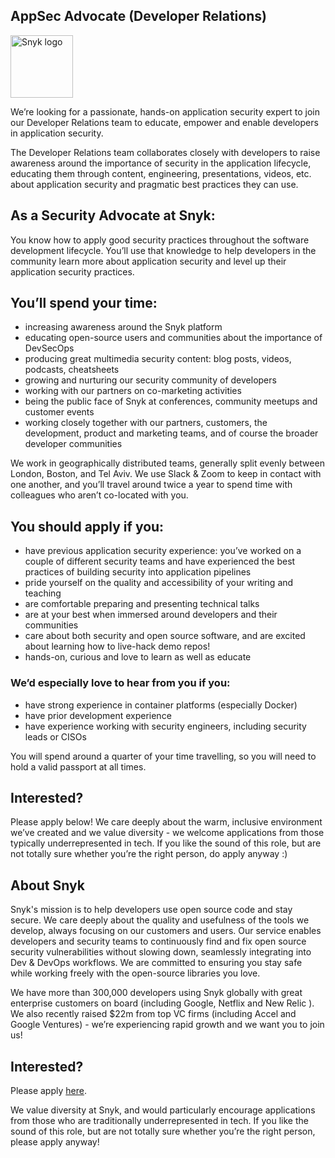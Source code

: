 AppSec Advocate (Developer Relations)
---

<img src="https://res.cloudinary.com/snyk/image/upload/v1537345894/press-kit/brand/logo-black.png" width="100" alt="Snyk logo" />

<p><span style="font-weight: 400;">We’re looking for a passionate, hands-on application security expert to join our Developer Relations team to educate, empower and enable developers in application security.</span></p>
<p><span style="font-weight: 400;">The Developer Relations team collaborates closely with developers to raise awareness around the importance of security in the application lifecycle, educating them through content, engineering, presentations, videos, etc. about application security and pragmatic best practices they can use.</span></p>
<h2><strong>As a Security Advocate at Snyk:</strong></h2>
<p><span style="font-weight: 400;">You know how to apply good security practices throughout the software development lifecycle. You’ll use that knowledge to help developers in the community learn more about application security and level up their application security practices.</span></p>
<h2><strong>You’ll spend your time:</strong></h2>
<ul>
<li style="font-weight: 400;"><span style="font-weight: 400;">increasing awareness around the Snyk platform</span></li>
<li style="font-weight: 400;"><span style="font-weight: 400;">educating open-source users and communities about the importance of DevSecOps</span></li>
<li style="font-weight: 400;"><span style="font-weight: 400;">producing great multimedia security content: blog posts, videos, podcasts, cheatsheets</span></li>
<li style="font-weight: 400;"><span style="font-weight: 400;">growing and nurturing our security community of developers</span></li>
<li style="font-weight: 400;"><span style="font-weight: 400;">working with our partners on co-marketing activities</span></li>
<li style="font-weight: 400;"><span style="font-weight: 400;">being the public face of Snyk at conferences, community meetups and customer events</span></li>
<li style="font-weight: 400;"><span style="font-weight: 400;">working closely together with our partners, customers, the development, product and marketing teams, and of course the broader developer communities</span></li>
</ul>
<p><span style="font-weight: 400;">We work in geographically distributed teams, generally split evenly between London, Boston, and Tel Aviv. We use Slack &amp; Zoom to keep in contact with one another, and you’ll travel around twice a year to spend time with colleagues who aren’t co-located with you.</span></p>
<h2><strong>You should apply if you:</strong></h2>
<ul>
<li style="font-weight: 400;"><span style="font-weight: 400;">have previous application security experience: you’ve worked on a couple of different security teams and have experienced the best practices of building security into application pipelines</span></li>
<li style="font-weight: 400;"><span style="font-weight: 400;">pride yourself on the quality and accessibility of your writing and teaching</span></li>
<li style="font-weight: 400;"><span style="font-weight: 400;">are comfortable preparing and presenting technical talks</span></li>
<li style="font-weight: 400;"><span style="font-weight: 400;">are at your best when immersed around developers and their communities</span></li>
<li style="font-weight: 400;"><span style="font-weight: 400;">care about both security and open source software, and are excited about learning how to live-hack demo repos!</span></li>
<li style="font-weight: 400;"><span style="font-weight: 400;">hands-on, curious and love to learn as well as educate</span></li>
</ul>
<h3><strong>We’d especially love to hear from you if you:</strong></h3>
<ul>
<li style="font-weight: 400;"><span style="font-weight: 400;">have strong experience in container platforms (especially Docker)</span></li>
<li style="font-weight: 400;"><span style="font-weight: 400;">have prior development experience</span></li>
<li style="font-weight: 400;"><span style="font-weight: 400;">have experience working with security engineers, including security leads or CISOs</span></li>
</ul>
<p><span style="font-weight: 400;">You will spend around a quarter of your time travelling, so you will need to hold a valid passport at all times.</span></p>
<h2><strong>Interested?</strong></h2>
<p><span style="font-weight: 400;">Please apply below! We care deeply about the warm, inclusive environment we’ve created and we value diversity - we welcome applications from those typically underrepresented in tech. If you like the sound of this role, but are not totally sure whether you’re the right person, do apply anyway :)</span></p>
<h2><strong>About Snyk</strong></h2>
<p><span style="font-weight: 400;">Snyk's mission is to help developers use open source code and stay secure. We care deeply about the quality and usefulness of the tools we develop, always focusing on our customers and users. Our service enables developers and security teams to continuously find and fix open source security vulnerabilities without slowing down, seamlessly integrating into Dev &amp; DevOps workflows. We are committed to ensuring you stay safe while working freely with the open-source libraries you love. </span></p>
<p><span style="font-weight: 400;">We have more than 300,000 developers using Snyk globally with great enterprise customers on board (including Google, Netflix and New Relic ). We also recently raised $22m from top VC firms (including Accel and Google Ventures) - we’re experiencing rapid growth and we want you to join us!</span></p>

Interested?
---

Please apply [here](https://boards.greenhouse.io/snyk/jobs/4389895002#app).

We value diversity at Snyk, and would particularly encourage applications from those who are traditionally underrepresented in tech.
If you like the sound of this role, but are not totally sure whether you’re the right person, please apply anyway!
